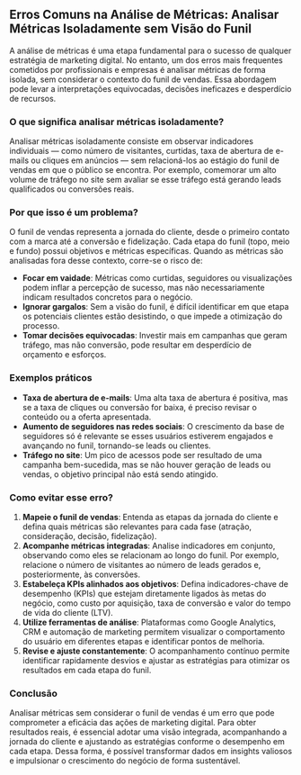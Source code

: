 ## Erros Comuns na Análise de Métricas: Analisar Métricas Isoladamente sem Visão do Funil

A análise de métricas é uma etapa fundamental para o sucesso de qualquer estratégia de marketing digital. No entanto, um dos erros mais frequentes cometidos por profissionais e empresas é analisar métricas de forma isolada, sem considerar o contexto do funil de vendas. Essa abordagem pode levar a interpretações equivocadas, decisões ineficazes e desperdício de recursos.

### O que significa analisar métricas isoladamente?

Analisar métricas isoladamente consiste em observar indicadores individuais — como número de visitantes, curtidas, taxa de abertura de e-mails ou cliques em anúncios — sem relacioná-los ao estágio do funil de vendas em que o público se encontra. Por exemplo, comemorar um alto volume de tráfego no site sem avaliar se esse tráfego está gerando leads qualificados ou conversões reais.

### Por que isso é um problema?

O funil de vendas representa a jornada do cliente, desde o primeiro contato com a marca até a conversão e fidelização. Cada etapa do funil (topo, meio e fundo) possui objetivos e métricas específicas. Quando as métricas são analisadas fora desse contexto, corre-se o risco de:

- **Focar em vaidade**: Métricas como curtidas, seguidores ou visualizações podem inflar a percepção de sucesso, mas não necessariamente indicam resultados concretos para o negócio.
- **Ignorar gargalos**: Sem a visão do funil, é difícil identificar em que etapa os potenciais clientes estão desistindo, o que impede a otimização do processo.
- **Tomar decisões equivocadas**: Investir mais em campanhas que geram tráfego, mas não conversão, pode resultar em desperdício de orçamento e esforços.

### Exemplos práticos

- **Taxa de abertura de e-mails**: Uma alta taxa de abertura é positiva, mas se a taxa de cliques ou conversão for baixa, é preciso revisar o conteúdo ou a oferta apresentada.
- **Aumento de seguidores nas redes sociais**: O crescimento da base de seguidores só é relevante se esses usuários estiverem engajados e avançando no funil, tornando-se leads ou clientes.
- **Tráfego no site**: Um pico de acessos pode ser resultado de uma campanha bem-sucedida, mas se não houver geração de leads ou vendas, o objetivo principal não está sendo atingido.

### Como evitar esse erro?

1. **Mapeie o funil de vendas**: Entenda as etapas da jornada do cliente e defina quais métricas são relevantes para cada fase (atração, consideração, decisão, fidelização).
2. **Acompanhe métricas integradas**: Analise indicadores em conjunto, observando como eles se relacionam ao longo do funil. Por exemplo, relacione o número de visitantes ao número de leads gerados e, posteriormente, às conversões.
3. **Estabeleça KPIs alinhados aos objetivos**: Defina indicadores-chave de desempenho (KPIs) que estejam diretamente ligados às metas do negócio, como custo por aquisição, taxa de conversão e valor do tempo de vida do cliente (LTV).
4. **Utilize ferramentas de análise**: Plataformas como Google Analytics, CRM e automação de marketing permitem visualizar o comportamento do usuário em diferentes etapas e identificar pontos de melhoria.
5. **Revise e ajuste constantemente**: O acompanhamento contínuo permite identificar rapidamente desvios e ajustar as estratégias para otimizar os resultados em cada etapa do funil.

### Conclusão

Analisar métricas sem considerar o funil de vendas é um erro que pode comprometer a eficácia das ações de marketing digital. Para obter resultados reais, é essencial adotar uma visão integrada, acompanhando a jornada do cliente e ajustando as estratégias conforme o desempenho em cada etapa. Dessa forma, é possível transformar dados em insights valiosos e impulsionar o crescimento do negócio de forma sustentável.